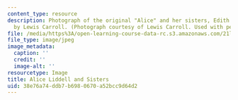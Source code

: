 ```yaml
---
content_type: resource
description: Photograph of the original "Alice" and her sisters, Edith and Lorina,
  by Lewis Carroll. (Photograph courtesy of Lewis Carroll. Used with permission.)
file: /media/https%3A/open-learning-course-data-rc.s3.amazonaws.com/21l-420-literary-studies-the-legacy-of-england-spring-2006/38e76a74ddb7b6980670a52bcc9d64d2_chp_alice07.jpg
file_type: image/jpeg
image_metadata:
  caption: ''
  credit: ''
  image-alt: ''
resourcetype: Image
title: Alice Liddell and Sisters
uid: 38e76a74-ddb7-b698-0670-a52bcc9d64d2
---
```

